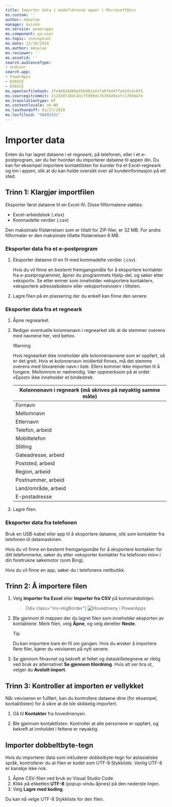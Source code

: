 ```yaml
---
title: Importer data i modelldrevne apper | MicrosoftDocs
ms.custom: ''
author: mduelae
manager: kvivek
ms.service: powerapps
ms.component: pa-user
ms.topic: conceptual
ms.date: 11/16/2018
ms.author: mduelae
ms.reviewer: ''
ms.assetid: ''
search.audienceType:
- enduser
search.app:
- PowerApps
- D365CE
- D365CE
ms.openlocfilehash: 37e9602d48bbfbb802afefa0f6d47fad241dc6f5
ms.sourcegitcommit: 212d397284c431f5989dc7b39549e2fc170d447e
ms.translationtype: HT
ms.contentlocale: nb-NO
ms.lasthandoff: 03/27/2019
ms.locfileid: "58491531"
---
```

# <a name="import-data"></a>Importer data

Enten du har lagret dataene i et regneark, på telefonen, eller i et e-postprogram, ser du her hvordan du importerer dataene til appen din. Du kan for eksempel importere kontaktlisten for kunder fra et Excel-regneark og inn i appen, slik at du kan holde oversikt over all kundeinformasjon på ett sted.
  
## <a name="step-1-get-your-import-file-ready"></a>Trinn 1: Klargjør importfilen  
Eksporter først dataene til en Excel-fil. Disse filformatene støttes:
 - Excel-arbeidsbok (.xlsx)
 - Kommadelte verdier (.csv)
  
Den maksimale filstørrelsen som er tillatt for ZIP-filer, er 32 MB. For andre filformater er den maksimale tillatte filstørrelsen 8 MB.  
  
### <a name="export-data-from-an-email-program"></a>Eksporter data fra et e-postprogram  
  
1.  Eksporter dataene til en fil med kommadelte verdier (.csv).  
  
     Hvis du vil finne en bestemt fremgangsmåte for å eksportere kontakter fra e-postprogrammet, åpner du programmets Hjelp-del, og søker etter «eksport». Se etter emner som inneholder «eksportere kontakter», «eksportere adresseboken» eller «eksportveiviser» i tittelen.  
  
2.  Lagre filen på en plassering der du enkelt kan finne den senere.  
  
### <a name="export-data-from-a-spreadsheet"></a>Eksporter data fra et regneark  
  
1.  Åpne regnearket.  
  
2.  Rediger eventuelle kolonnenavn i regnearket slik at de stemmer overens med navnene her, ved behov.  
  
    > [!WARNING]
    > Hvis regnearket ikke inneholder alle kolonnenavnene som er oppført, så er det greit. Hvis et kolonnenavn imidlertid finnes, må det stemme overens med tilsvarende navn i liste. Ellers kommer ikke importen til å fungere. Mellomrom er nødvendig. Vær oppmerksom på at ordet «Epost» ikke inneholder et bindestrek.  

    |**Kolonnenavn i regneark (må skrives på nøyaktig samme måte)**|
    |---------|
    |Fornavn|  
    |Mellomnavn|  
    |Etternavn|  
    |Telefon, arbeid|  
    |Mobiltelefon|  
    |Stilling|  
    |Gateadresse, arbeid|  
    |Poststed, arbeid|  
    |Region, arbeid|  
    |Postnummer, arbeid|  
    |Land/område, arbeid|  
    |E-postadresse|  
  
3.  Lagre filen.  
  
### <a name="export-data-from-your-phone"></a>Eksporter data fra telefonen  

Bruk en USB-kabel eller app til å eksportere dataene, slik som kontakter fra telefonen til datamaskinen.
  
Hvis du vil finne en bestemt fremgangsmåte for å eksportere kontakter for ditt telefonmerke, søker du etter «eksporter kontakter fra telefonen min» i din foretrukne søkemotor (som Bing).  
  
Hvis du vil finne en app, søker du i telefonens nettbutikk.  
  
## <a name="step-2-import-the-file"></a>Trinn 2: Å importere filen 
  
1. Velg **Importer fra Excel** eller **Importer fra CSV** på kommandolinjen.

   > [!div class="mx-imgBorder"]
   > ![Hovedmeny i PowerApps](media/import.png "Hovedmeny i PowerApps")
  
2. Bla gjennom til mappen der du lagret filen som inneholder eksporten av kontaktene. Merk filen, velg **Åpne**, og velg deretter **Neste**.  
  
   > [!TIP]
   > Du kan importere bare én fil om gangen. Hvis du ønsker å importere flere filer, kjører du veiviseren på nytt senere.
   
3. Se gjennom filnavnet og bekreft at feltet og dataskilletegnene er riktig ved bruk av alternativet **Se gjennom tilordning**. Hvis alt ser bra ut, velger du **Avslutt import**.  
 
## <a name="step-3-check-that-the-import-is-successful"></a>Trinn 3: Kontroller at importen er vellykket

Når veiviseren er fullført, kan du kontrollere dataene dine (for eksempel, kontaktlisten) for å sikre at de ble skikkelig importert.  
  
1. Gå til **Kontakter** fra hovedmenyen.
  
2. Ble gjennom kontaktlisten. Kontroller at alle personene er oppført, og bekreft at innholdet i feltene er nøyaktig.

## <a name="import-double-byte-characters"></a>Importer dobbeltbyte-tegn 

Hvis du importerer data som inkluderer dobbelbyte-tegn for østasiatiske språk, kontrollerer du at filen er kodet som UTF-8 Stykkliste. Vanlig UTF-8 er kanskje ikke nok.

1. Åpne CSV-filen ved bruk av Visual Studio Code.
2. Klikk på etiketten **UTF-8** (popup-vindu åpnes) på den nederste linjen. 
3. Velg **Lagre med koding**. 

Du kan nå velge UTF-8 Stykkliste for den filen.

